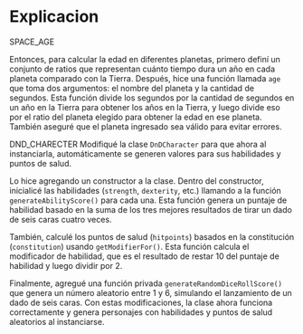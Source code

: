 # Explicacion
SPACE_AGE

Entonces, para calcular la edad en diferentes planetas, primero definí un conjunto de ratios que representan cuánto tiempo dura un año en cada planeta comparado con la Tierra. Después, hice una función llamada `age` que toma dos argumentos: el nombre del planeta y la cantidad de segundos. Esta función divide los segundos por la cantidad de segundos en un año en la Tierra para obtener los años en la Tierra, y luego divide eso por el ratio del planeta elegido para obtener la edad en ese planeta. También aseguré que el planeta ingresado sea válido para evitar errores. 

DND_CHARECTER
Modifiqué la clase `DnDCharacter` para que ahora al instanciarla, automáticamente se generen valores para sus habilidades y puntos de salud. 

Lo hice agregando un constructor a la clase. Dentro del constructor, inicialicé las habilidades (`strength`, `dexterity`, etc.) llamando a la función `generateAbilityScore()` para cada una. Esta función genera un puntaje de habilidad basado en la suma de los tres mejores resultados de tirar un dado de seis caras cuatro veces. 

También, calculé los puntos de salud (`hitpoints`) basados en la constitución (`constitution`) usando `getModifierFor()`. Esta función calcula el modificador de habilidad, que es el resultado de restar 10 del puntaje de habilidad y luego dividir por 2.

Finalmente, agregué una función privada `generateRandomDiceRollScore()` que genera un número aleatorio entre 1 y 6, simulando el lanzamiento de un dado de seis caras. Con estas modificaciones, la clase ahora funciona correctamente y genera personajes con habilidades y puntos de salud aleatorios al instanciarse.